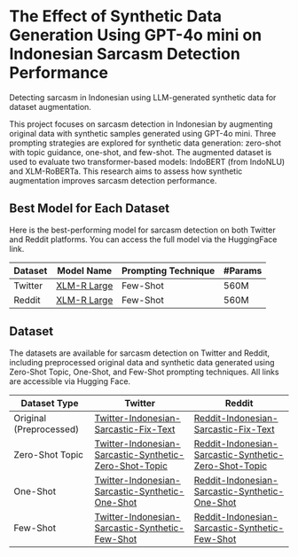 # The Effect of Synthetic Data Generation Using GPT-4o mini on Indonesian Sarcasm Detection Performance

Detecting sarcasm in Indonesian using LLM-generated synthetic data for dataset augmentation.

This project focuses on sarcasm detection in Indonesian by augmenting original data with synthetic samples generated using GPT-4o mini. Three prompting strategies are explored for synthetic data generation: zero-shot with topic guidance, one-shot, and few-shot. The augmented dataset is used to evaluate two transformer-based models: IndoBERT (from IndoNLU) and XLM-RoBERTa. This research aims to assess how synthetic augmentation improves sarcasm detection performance.

## Best Model for Each Dataset

Here is the best-performing model for sarcasm detection on both Twitter and Reddit platforms. You can access the full model via the HuggingFace link.

| Dataset | Model Name                                                                                     | Prompting Technique | #Params |
| ------- | ---------------------------------------------------------------------------------------------- | ------------------- | ------- |
| Twitter | [XLM-R Large](https://huggingface.co/enoubi/XLM-RoBERTa-Twitter-Indonesian-Sarcastic-Few-Shot) | Few-Shot            | 560M    |
| Reddit  | [XLM-R Large](https://huggingface.co/enoubi/XLM-RoBERTa-Reddit-Indonesian-Sarcastic-Few-Shot)  | Few-Shot            | 560M    |

## Dataset

The datasets are available for sarcasm detection on Twitter and Reddit, including preprocessed original data and synthetic data generated using Zero-Shot Topic, One-Shot, and Few-Shot prompting techniques. All links are accessible via Hugging Face.

| Dataset Type            | Twitter                                                                                                               | Reddit                                                                                               |
| ----------------------- | --------------------------------------------------------------------------------------------------------------------- | ---------------------------------------------------------------------------------------------------- |
| Original (Preprocessed) | [Twitter-Indonesian-Sarcastic-Fix-Text](https://huggingface.co/datasets/enoubi/Twitter-Indonesian-Sarcastic-Fix-Text) | [Reddit-Indonesian-Sarcastic-Fix-Text](https://huggingface.co/datasets/enoubi/Reddit-Indonesian-Sarcastic-Fix-Text) |
| Zero-Shot Topic         | [Twitter-Indonesian-Sarcastic-Synthetic-Zero-Shot-Topic](https://huggingface.co/datasets/enoubi/Twitter-Indonesian-Sarcastic-Synthetic-Zero-Shot-Topic) | [Reddit-Indonesian-Sarcastic-Synthetic-Zero-Shot-Topic](https://huggingface.co/datasets/enoubi/Reddit-Indonesian-Sarcastic-Synthetic-Zero-Shot-Topic) |
| One-Shot                | [Twitter-Indonesian-Sarcastic-Synthetic-One-Shot](https://huggingface.co/datasets/enoubi/Twitter-Indonesian-Sarcastic-Synthetic-One-Shot) | [Reddit-Indonesian-Sarcastic-Synthetic-One-Shot](https://huggingface.co/datasets/enoubi/Reddit-Indonesian-Sarcastic-Synthetic-One-Shot) |
| Few-Shot                | [Twitter-Indonesian-Sarcastic-Synthetic-Few-Shot](https://huggingface.co/datasets/enoubi/Twitter-Indonesian-Sarcastic-Synthetic-Few-Shot) | [Reddit-Indonesian-Sarcastic-Synthetic-Few-Shot](https://huggingface.co/datasets/enoubi/Reddit-Indonesian-Sarcastic-Synthetic-Few-Shot) |
